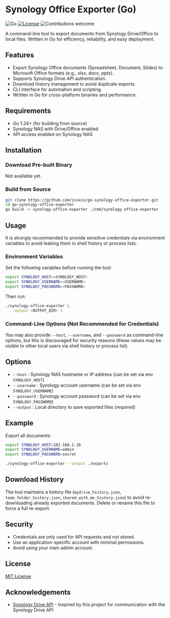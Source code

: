 # Synology Office Exporter (Go)

![Go](https://img.shields.io/badge/go-1.24+-blue.svg)
[![License](https://img.shields.io/badge/license-MIT-green.svg)](https://opensource.org/licenses/MIT)
![Contributions welcome](https://img.shields.io/badge/contributions-welcome-orange.svg)

A command-line tool to export documents from Synology Drive/Office to local files. Written in Go for efficiency, reliability, and easy deployment.

## Features

- Export Synology Office documents (Spreadsheet, Document, Slides) to Microsoft Office formats (e.g., xlsx, docx, pptx).
- Supports Synology Drive API authentication.
- Download history management to avoid duplicate exports.
- CLI interface for automation and scripting.
- Written in Go for cross-platform binaries and performance.

## Requirements

- Go 1.24+ (for building from source)
- Synology NAS with Drive/Office enabled
- API access enabled on Synology NAS

## Installation

### Download Pre-built Binary

Not available yet.

### Build from Source

```sh
git clone https://github.com/isseis/go-synology-office-exporter.git
cd go-synology-office-exporter
go build -o synology-office-exporter ./cmd/synology-office-exporter
```

## Usage

It is strongly recommended to provide sensitive credentials via environment variables to avoid leaking them in shell history or process lists.

### Environment Variables

Set the following variables before running the tool:

```sh
export SYNOLOGY_HOST=<SYNOLOGY_HOST>
export SYNOLOGY_USERNAME=<USERNAME>
export SYNOLOGY_PASSWORD=<PASSWORD>
```

Then run:

```sh
./synology-office-exporter \
  --output <OUTPUT_DIR> \
```

### Command-Line Options (Not Recommended for Credentials)

You may also provide `--host`, `--username`, and `--password` as command-line options, but this is discouraged for security reasons (these values may be visible to other local users via shell history or process list).

## Options

- `--host`         : Synology NAS hostname or IP address (can be set via env `SYNOLOGY_HOST`)
- `--username`     : Synology account username (can be set via env `SYNOLOGY_USERNAME`)
- `--password`     : Synology account password (can be set via env `SYNOLOGY_PASSWORD`)
- `--output`       : Local directory to save exported files (required)

## Example

Export all documents:

```sh
export SYNOLOGY_HOST=192.168.1.10
export SYNOLOGY_USERNAME=admin
export SYNOLOGY_PASSWORD=secret

./synology-office-exporter --output ./exports
```

## Download History

The tool maintains a history file (`mydrive_history.json`, `team_folder_history.json`, `shared_with_me_history.json`) to avoid re-downloading already exported documents. Delete or rename this file to force a full re-export.

## Security

- Credentials are only used for API requests and not stored.
- Use an application-specific account with minimal permissions.
- Avoid using your main admin account.

## License

[MIT License](https://opensource.org/licenses/MIT)

## Acknowledgements

- [Synology Drive API](https://github.com/zbjdonald/synology-drive-api) - Inspired by this project for communication with the Synology Drive API

